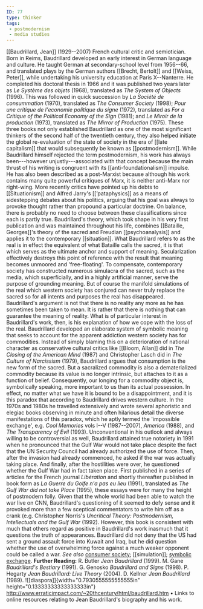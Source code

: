 ```yaml
---
ID: 77
type: thinker
tags: 
 - postmodernism
 - media studies
---
```


[[Baudrillard, Jean]]
(1929--2007) French cultural critic and semiotician. Born in Reims,
Baudrillard developed an early interest in German language and culture.
He taught German at secondary-school level from 1956--66, and translated
plays by the German authors [[Brecht, Bertolt]] and [[Weiss, Peter]], while undertaking
his university education at Paris X--Nanterre. He completed his doctoral
thesis in 1966 and it was published two years later as *Le Système des
objets* (1968), translated as *The System of Objects* (1996). This was
followed in quick succession by *La Société de consummation* (1970),
translated as *The Consumer Society* (1998); *Pour une critique de
l'economie politique du signe* (1972), translated as *For a Critique of
the Political Economy of the Sign* (1981); and *Le Miroir de la
production* (1973), translated as *The Mirror of Production* (1975).
These three books not only established Baudrillard as one of the most
significant thinkers of the second half of the twentieth century, they
also helped initiate the global re-evaluation of the state of society in
the era of [[late capitalism]] that would
subsequently be known as
[[postmodernism]].
While Baudrillard himself rejected the term postmodernism, his work has
always been---however unjustly---associated with that concept because
the main thrust of his writing is congruent with its
[[anti-foundationalism]]
impulse. He has also been described as a post-Marxist because although
his work contains many quite powerful critiques of Marx, it is neither
anti-Marx nor right-wing. More recently critics have pointed up his
debts to [[Situationism]] and
Alfred Jarry's
[[’pataphysics]] as a means
of sidestepping debates about his politics, arguing that his goal was
always to provoke thought rather than propound a particular doctrine. On
balance, there is probably no need to choose between these
classifications since each is partly true.
Baudrillard's theory, which took shape in his very first publication and
was maintained throughout his life, combines [[Bataille, Georges]]'s theory of the
sacred and Freudian
[[psychoanalysis]] and
applies it to the contemporary
[[situation]]. What
Baudrillard refers to as the real is in effect the equivalent of what
Bataille calls the sacred, it is that which serves as the ultimate
anchor and support of meaning. Secularization effectively destroys this
point of reference with the result that meaning becomes unmoored and
'free-floating'. To compensate, contemporary society has constructed
numerous simulacra of the sacred, such as the media, which
superficially, and in a highly artificial manner, serve the purpose of
grounding meaning. But of course the manifold simulations of the real
which western society has conjured can never truly replace the sacred so
for all intents and purposes the real has disappeared. Baudrillard's
argument is not that there is no reality any more as he has sometimes
been taken to mean. It is rather that there is nothing that can
guarantee the meaning of reality.
What is of particular interest in Baudrillard's work, then, is his
explanation of how we cope with the loss of the real. Baudrillard
developed an elaborate system of symbolic meaning that seeks to account
for the apparent addiction western society has for commodities. Instead
of simply blaming this on a deterioration of national character as
conservative cultural critics like [[Bloom, Allan]] did in *The Closing
of the American Mind* (1987) and Christopher Lasch did in *The Culture
of Narcissism* (1979), Baudrillard argues that consumption is the new
form of the sacred. But a sacralized commodity is also a dematerialized
commodity because its value is no longer intrinsic, but attaches to it
as a function of belief. Consequently, our longing for a commodity
object is, symbolically speaking, more important to us than its actual
possession. In effect, no matter what we have it is bound to be a
disappointment, and it is this paradox that according to Baudrillard
drives western culture.
In the 1970s and 1980s he travelled extensively and wrote several
aphoristic and elegiac books observing in minute and often hilarious
detail the diverse manifestations of this paradox, which he aptly termed
the 'impossible exchange', e.g. *Cool Memories* vols I--V (1987--2007),
*America* (1988), and *The Transparency of Evil* (1993).
Unconventional in his outlook and always willing to be controversial as
well, Baudrillard attained true notoriety in 1991 when he pronounced
that the Gulf War would not take place despite the fact that the UN
Security Council had already authorized the use of force. Then, after
the invasion had already commenced, he asked if the war was actually
taking place. And finally, after the hostilities were over, he
questioned whether the Gulf War had in fact taken place. First published
in a series of articles for the French journal *Libération* and shortly
thereafter published in book form as *La Guerre du Golfe n'a pas eu
lieu* (1991), translated as *The Gulf War did not take Place* (1995),
these essays were for many the height of postmodern folly. Given that
the whole world had been able to watch the war live on CNN,
Baudrillard's questioning of it seemed to defy sense and it provoked
more than a few sceptical commentators to write him off as a crank (e.g.
Christopher Norris's *Uncritical Theory: Postmodernism, Intellectuals
and the Gulf War* (1992). However, this book is consistent with much
that others regard as positive in Baudrillard's work inasmuch that it
questions the truth of appearances. Baudrillard did not deny that the US
had sent a ground assault force into Kuwait and Iraq, but he did
question whether the use of overwhelming force against a much weaker
opponent could be called a war. *See also* [consumer
society](#Xa4bbfadf8b3b513e813ea18cf736a0dd4d8518f);
[[simulation]]; [symbolic
exchange](#X16341c6fd840c0fd2a9a53816b8255b3da04f8e).
**Further Reading:** R. Butler *Jean Baudrillard* (1999).
M. Gane *Baudrillard's Bestiary* (1991).
G. Genosko *Baudrillard and Signs* (1998).
P. Hegarty *Jean Baudrillard: Live Theory* (2004).
D. Kellner *Jean Baudrillard* (1989).
![[diaspora]]{width="0.7930555555555555in"
height="0.13333333333333333in"}
<http://www.erraticimpact.com/~20thcentury/html/baudrillard.htm>
• Links to online resources relating to Jean Baudrillard's biography and
his work.
